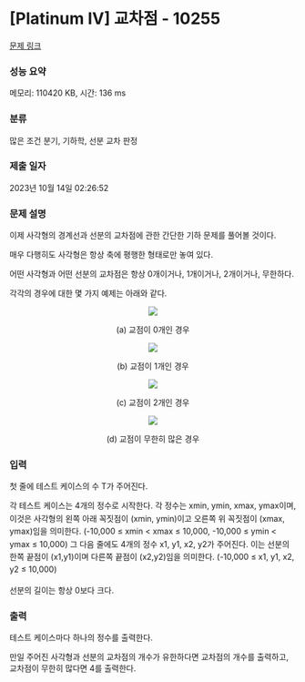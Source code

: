 # [Platinum IV] 교차점 - 10255 

[문제 링크](https://www.acmicpc.net/problem/10255) 

### 성능 요약

메모리: 110420 KB, 시간: 136 ms

### 분류

많은 조건 분기, 기하학, 선분 교차 판정

### 제출 일자

2023년 10월 14일 02:26:52

### 문제 설명

<p>이제 사각형의 경계선과 선분의 교차점에 관한 간단한 기하 문제를 풀어볼 것이다.</p>

<p>매우 다행히도 사각형은 항상 축에 평행한 형태로만 놓여 있다.</p>

<p>어떤 사각형과 어떤 선분의 교차점은 항상 0개이거나, 1개이거나, 2개이거나, 무한하다.</p>

<p>각각의 경우에 대한 몇 가지 예제는 아래와 같다.</p>

<p style="text-align: center;"><img src="https://www.acmicpc.net/upload/images2/inter1.png"></p>

<p style="text-align: center;">(a) 교점이 0개인 경우</p>

<p style="text-align: center;"><img src="https://www.acmicpc.net/upload/images2/inter2.png"></p>

<p style="text-align: center;">(b) 교점이 1개인 경우</p>

<p style="text-align: center;"><img src="https://www.acmicpc.net/upload/images2/inter3.png"></p>

<p style="text-align: center;">(c) 교점이 2개인 경우</p>

<p style="text-align: center;"><img src="https://www.acmicpc.net/upload/images2/inter4.png"></p>

<p style="text-align: center;">(d) 교점이 무한히 많은 경우</p>

### 입력 

 <p>첫 줄에 테스트 케이스의 수 T가 주어진다.</p>

<p>각 테스트 케이스는 4개의 정수로 시작한다. <span style="line-height:1.6em">각 정수는 xmin, ymin, xmax, ymax이며, 이것은 사각형의 왼쪽 아래 꼭짓점이 (xmin, ymin)이고 오른쪽 위 꼭짓점이 (xmax, ymax)임을 의미한다. </span><span style="line-height:1.6em">(-10,000 ≤ xmin < xmax ≤ 10,000,</span><span style="line-height:1.6em"> -10,000 ≤ ymin < ymax ≤ 10,000</span><span style="line-height:1.6em">) </span><span style="line-height:1.6em">그 다음 줄에도 4개의 정수 x1, y1, x2, y2가 주어진다. </span><span style="line-height:1.6em">이는 선분의 한쪽 끝점이 (x1,y1)이며 다른쪽 끝점이 (x2,y2)임을 의미한다. </span><span style="line-height:1.6em">(-10,000 ≤ x1, y1, x2, y2 ≤ 10,000)</span></p>

<p>선분의 길이는 항상 0보다 크다.</p>

### 출력 

 <p>테스트 케이스마다 하나의 정수를 출력한다.</p>

<p>만일 주어진 사각형과 선분의 교차점의 개수가 유한하다면 교차점의 개수를 출력하고, 교차점이 무한히 많다면 4를 출력한다.</p>

